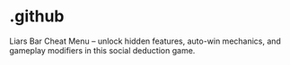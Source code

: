# .github
Liars Bar Cheat Menu – unlock hidden features, auto-win mechanics, and gameplay modifiers in this social deduction game.
